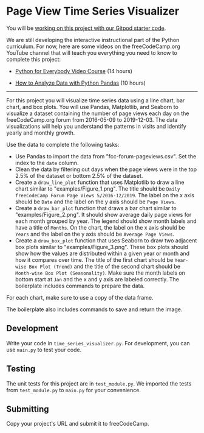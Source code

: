 Page View Time Series Visualizer
================================

You will be [working on this project with our Gitpod starter code](https://gitpod.io/?autostart=true#https://github.com/freeCodeCamp/boilerplate-page-view-time-series-visualizer).

We are still developing the interactive instructional part of the Python curriculum. For now, here are some videos on the freeCodeCamp.org YouTube channel that will teach you everything you need to know to complete this project:

*   [Python for Everybody Video Course](https://www.freecodecamp.org/news/python-for-everybody/) (14 hours)
    
*   [How to Analyze Data with Python Pandas](https://www.freecodecamp.org/news/how-to-analyze-data-with-python-pandas/) (10 hours)
    

* * *

For this project you will visualize time series data using a line chart, bar chart, and box plots. You will use Pandas, Matplotlib, and Seaborn to visualize a dataset containing the number of page views each day on the freeCodeCamp.org forum from 2016-05-09 to 2019-12-03. The data visualizations will help you understand the patterns in visits and identify yearly and monthly growth.

Use the data to complete the following tasks:

*   Use Pandas to import the data from "fcc-forum-pageviews.csv". Set the index to the `date` column.
*   Clean the data by filtering out days when the page views were in the top 2.5% of the dataset or bottom 2.5% of the dataset.
*   Create a `draw_line_plot` function that uses Matplotlib to draw a line chart similar to "examples/Figure\_1.png". The title should be `Daily freeCodeCamp Forum Page Views 5/2016-12/2019`. The label on the x axis should be `Date` and the label on the y axis should be `Page Views`.
*   Create a `draw_bar_plot` function that draws a bar chart similar to "examples/Figure\_2.png". It should show average daily page views for each month grouped by year. The legend should show month labels and have a title of `Months`. On the chart, the label on the x axis should be `Years` and the label on the y axis should be `Average Page Views`.
*   Create a `draw_box_plot` function that uses Seaborn to draw two adjacent box plots similar to "examples/Figure\_3.png". These box plots should show how the values are distributed within a given year or month and how it compares over time. The title of the first chart should be `Year-wise Box Plot (Trend)` and the title of the second chart should be `Month-wise Box Plot (Seasonality)`. Make sure the month labels on bottom start at `Jan` and the x and y axis are labeled correctly. The boilerplate includes commands to prepare the data.

For each chart, make sure to use a copy of the data frame.

The boilerplate also includes commands to save and return the image.

Development
-----------

Write your code in `time_series_visualizer.py`. For development, you can use `main.py` to test your code.

Testing
-------

The unit tests for this project are in `test_module.py`. We imported the tests from `test_module.py` to `main.py` for your convenience.

Submitting
----------

Copy your project's URL and submit it to freeCodeCamp.

